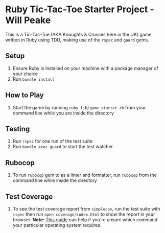 # Ruby Tic-Tac-Toe Starter Project - Will Peake

This is a Tic-Tac-Toe (AKA Knoughts & Crosses here in the UK) game written in Ruby using TDD, making use of the `rspec` and `guard` gems.

## Setup

1. Ensure Ruby is installed on your machine with a package manager of your choice
1. Run `bundle install`

## How to Play

1. Start the game by running `ruby lib/game_starter.rb` from your command line while you are inside the directory

## Testing

1. Run `rspec` for one run of the test suite
2. Run `bundle exec guard` to start the test watcher

## Rubocop

1. To run `rubocop` gem to as a linter and formatter, run `rubocop` from the command line while inside the directory

## Test Coverage

1. To see the test coverage report from `simplecov`, run the test suite with `rspec` then run `open coverage/index.html` to show the report in your browser. **Note:** [This guide](https://dwheeler.com/essays/open-files-urls.html) can help if you're unsure which command your particular operating system requires.

